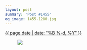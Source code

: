 ```yaml
---
layout: post
summary: 'Post #1455'
og_image: 1455-1280.jpg
---
```


<p>
 <time>
  <a href="/1455">
   {{ page.date | date: "%B %-d, %Y" }}
  </a>
 </time>
 <a href="/1455">
  <figure data-taken="8/25/2021">
   <img sizes="(min-width: 700px) 50vw, calc(100vw - 2rem)" src="{{ site.assets_url }}/1455-640.jpg" srcset="{{ site.assets_url }}/1455-320.jpg 320w, {{ site.assets_url }}/1455-640.jpg 640w, {{ site.assets_url }}/1455-960.jpg 960w, {{ site.assets_url }}/1455-1280.jpg 1280w"/>
  </figure>
 </a>
</p>

